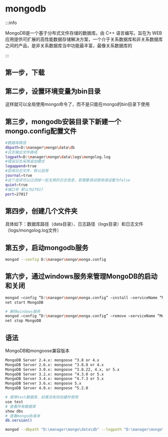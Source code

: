# mongodb

:::info

MongoDB是一个基于分布式文件存储的数据库。由 C++ 语言编写。旨在为 WEB 应用提供可扩展的高性能数据存储解决方案，一个介于关系数据库和非关系数据库之间的产品，是非关系数据库当中功能最丰富，最像关系数据库的

:::

## 第一步，下载

## 第二步，设置环境变量为bin目录

这样就可以全局使用mongo命令了，而不是只能在mongo的bin目录下使用

## 第三步，mongodb安装目录下新建一个mongo.config配置文件

```sh
#数据库路径
dbpath=D:\manager\mongo\data\db
#日志输出文件路径
logpath=D:\manager\mongo\data\logs\mongolog.log
#错误日志采用追加模式
logappend=true
#启用日志文件，默认启用
journal=true
#这个选项可以过滤掉一些无用的日志信息，若需要调试使用请设置为false
quiet=true
#端口号 默认为27017
port=27017 
```

## 第四步，创建几个文件夹

具体如下：数据库路径（data目录）、日志路径（logs目录）和日志文件（logs/mongolog.log文件） 

## 第五步，启动mongodb服务

```sh
mongod --config D:\manager\mongo\mongo.config
```

## 第六步，通过windows服务来管理MongoDB的启动和关闭

```sh
mongod –config “D:\manager\mongo\mongo.config” –install –serviceName “MongoDB”
net start MongoDB 

# 删除windows服务
mongod –config “D:\manager\mongo\mongo.config” –remove –serviceName “MongoDB”
net stop MongoDB
```

## 语法

MongoDB和mongoose兼容版本

```sh
MongoDB Server 2.4.x: mongoose ^3.8 or 4.x
MongoDB Server 2.6.x: mongoose ^3.8.8 or 4.x
MongoDB Server 3.0.x: mongoose ^3.8.22, 4.x, or 5.x
MongoDB Server 3.2.x: mongoose ^4.3.0 or 5.x
MongoDB Server 3.4.x: mongoose ^4.7.3 or 5.x
MongoDB Server 3.6.x: mongoose 5.x
MongoDB Server 4.0.x: mongoose ^5.2.0
```

```bash
# 使用test数据库，如果没有则创建并使用
use test
# 查看所有数据库
show dbs
# 查看mongodb版本
db.version()
```

```sh
mongod --dbpath "D:\manager\mongo\data\db" --logpath "D:\manager\mongo\data\Logs\MongoDB.log" --install --serviceName "MongoDB"
```
